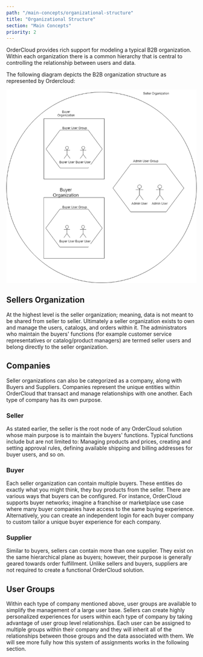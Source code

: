 ```yaml
---
path: "/main-concepts/organizational-structure"
title: "Organizational Structure"
section: "Main Concepts"
priority: 2
---
```


OrderCloud provides rich support for modeling a typical B2B organization. Within each organization there is a common hierarchy that is central to controlling the relationship between users and data.

The following diagram depicts the B2B organization structure as represented by Ordercloud:

![Organizational Structure](../../../assets/images/organizational-structure.png)

## Sellers Organization

At the highest level is the seller organization; meaning, data is not meant to be shared from seller to seller. Ultimately a seller organization exists to own and manage the users, catalogs, and orders within it. The administrators who maintain the buyers' functions (for example customer service representatives or catalog/product managers) are termed seller users and belong directly to the seller organization.

## Companies

Seller organizations can also be categorized as a company, along with Buyers and Suppliers. Companies represent the unique entities within OrderCloud that transact and manage relationships with one another. Each type of company has its own purpose.

### Seller

As stated earlier, the seller is the root node of any OrderCloud solution whose main purpose is to maintain the buyers' functions. Typical functions include but are not limited to: Managing products and prices, creating and setting approval rules, defining available shipping and billing addresses for buyer users, and so on.

### Buyer

Each seller organization can contain multiple buyers. These entities do exactly what you might think, they buy products from the seller. There are various ways that buyers can be configured. For instance, OrderCloud supports buyer networks; imagine a franchise or marketplace use case where many buyer companies have access to the same buying experience. Alternatively, you can create an independent login for each buyer company to custom tailor a unique buyer experience for each company.

### Supplier

Similar to buyers, sellers can contain more than one supplier. They exist on the same hierarchical plane as buyers; however, their purpose is generally geared towards order fulfillment. Unlike sellers and buyers, suppliers are not required to create a functional OrderCloud solution.

## User Groups

Within each type of company mentioned above, user groups are available to simplify the management of a large user base. Sellers can create highly personalized experiences for users within each type of company by taking advantage of user group level relationships. Each user can be assigned to multiple groups within their company and they will inherit all of the relationships between those groups and the data associated with them. We will see more fully how this system of assignments works in the following section.
